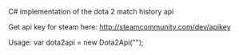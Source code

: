 C# implementation of the dota 2 match history api

Get api key for steam here:
http://steamcommunity.com/dev/apikey




Usage:
var dota2api = new Dota2Api("<key>");





